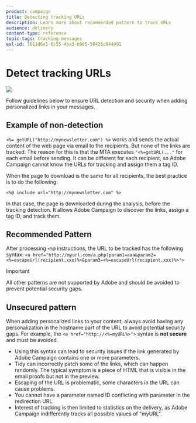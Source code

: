 ```yaml
---
product: campaign
title: Detecting tracking URLs
description: Learn more about recommended pattern to track URLs
audience: delivery
content-type: reference
topic-tags: tracking-messages
exl-id: 7611d6a1-6c55-4ba3-b905-58426c944991
---
```

# Detect tracking URLs

![](assets/do-not-localize/common.svg)

Follow guidelines below to ensure URL detection and security when adding personalized links in your messages.

## Example of non-detection

`<%= getURL("http://mynewsletter.com") %>` works and sends the actual content of the web page via email to the recipients. But none of the links are tracked. The reason for this is that the MTA executes `"<%=getURL(..."` for each email before sending. It can be different for each recipient, so Adobe Campaign cannot know the URLs for tracking and assign them a tag ID.

When the page to download is the same for all recipients, the best practice is to do the following:

`<%@ include url="http://mynewsletter.com" %>`

In that case, the page is downloaded during the analysis, before the tracking detection. It allows Adobe Campaign to discover the links, assign a tag ID, and track them.

## Recommended Pattern

After processing `<%@` instructions, the URL to be tracked has the following syntax: `<a href="http://myurl.com/a.php?param1=aaa&param2=<%=escapeUrl(recipient.xxx)%>&param3=<%=escapeUrl(recipient.xxx)%>">`

>[!IMPORTANT]
>
>All other patterns are not supported by Adobe and should be avoided to prevent potential security gaps.

## Unsecured pattern

When adding personalized links to your content, always avoid having any personalization in the hostname part of the URL to avoid potential security gaps. 
For example, the `<a href="http://<%=myURL%>">` syntax is **not secure** and must be avoided.

* Using this syntax can lead to security issues if the link generated by Adobe Campaign contains one or more parameters.
* Tidy can incorrectly patch some of the links, which can happen randomly. The typical symptom is a piece of HTML that is visible in the email proofs but not in the preview.
* Escaping of the URL is problematic, some characters in the URL can cause problems.
* You cannot have a parameter named ID conflicting with parameter in the redirection URL.
* Interest of tracking is then limited to statistics on the delivery, as Adobe Campaign indifferently tracks all possible values of "myURL".
